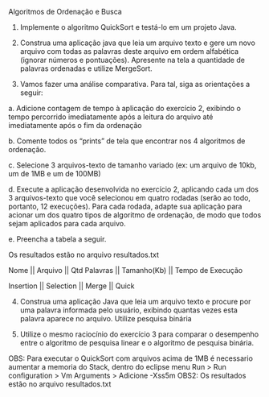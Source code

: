 Algoritmos de Ordenação e Busca

1. Implemente o algoritmo QuickSort e testá-lo em um projeto Java.

2. Construa uma aplicação java que leia um arquivo texto e gere um novo arquivo com todas as palavras deste arquivo em ordem alfabética (ignorar números e pontuações). Apresente na tela a quantidade de palavras ordenadas e utilize MergeSort. 

3. Vamos fazer uma análise comparativa. Para tal, siga as orientações a seguir: 

a. Adicione contagem de tempo à aplicação do exercício 2, exibindo o tempo percorrido imediatamente após a leitura do arquivo até imediatamente após o fim da ordenação

b. Comente todos os “prints” de tela que encontrar nos 4 algoritmos de ordenação.

c. Selecione 3 arquivos-texto de tamanho variado (ex: um arquivo de 10kb, um de 1MB e um de 100MB)

d. Execute a aplicação desenvolvida no exercício 2, aplicando cada um dos 3 arquivos-texto que você selecionou em quatro rodadas (serão ao todo, portanto, 12 execuções). Para cada rodada, adapte sua aplicação para acionar um dos quatro tipos de algoritmo de ordenação, de modo que todos sejam aplicados para cada arquivo.

e. Preencha a tabela a seguir. 

Os resultados estão no arquivo resultados.txt

Nome || Arquivo || Qtd Palavras || Tamanho(Kb) || Tempo de Execução 


Insertion || Selection || Merge || Quick

4. Construa uma aplicação Java que leia um arquivo texto e procure por uma palavra informada pelo usuário, exibindo quantas vezes esta palavra aparece no arquivo. Utilize pesquisa binária

5. Utilize o mesmo raciocínio do exercício 3 para comparar o desempenho entre o algoritmo de pesquisa linear e o algoritmo de pesquisa binária.


OBS: Para executar o QuickSort com arquivos acima de 1MB é necessario aumentar a memoria do Stack, dentro do eclipse menu Run > Run configuration > Vm Arguments > Adicione -Xss5m
OBS2: Os resultados estão no arquivo resultados.txt
